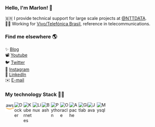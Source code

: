 ### Hello, I'm Marlon! 👋

🇧🇷  I provide technical support for large scale projects at [@NTTDATA](https://github.com/NTTDATA). <br>
👩‍💻  Working for [Vivo/Telefónica Brasil](https://github.com/telefonica), reference in telecommunications. <br>

### Find me elsewhere 🌎

✨  [Blog](https://m4rlonalvesilva.hashnode.dev) <br>
📽️  [Youtube](https://www.youtube.com/channel/UC1yOfZ5sa66GA7FJ6fWdPcA) <br>
🐦  [Twitter](https://twitter.com/m4rlonalvesilva) <br>
📸  [Instagram](https://www.instagram.com/m4rlonalvesilva) <br>
💼  [LinkedIn](https://www.linkedin.com/in/m4rlonalvesilva) <br>
✉️  [E-mail](mailto:marlonesx@gmail.com) <br>

### My technology Stack 👩‍💻

<img align="left" alt="AWS" width="30px" src="https://raw.githubusercontent.com/github/explore/fbceb94436312b6dacde68d122a5b9c7d11f9524/topics/aws/aws.png" />
<img align="left" alt="Docker" width="30px" src="https://cdn.jsdelivr.net/gh/devicons/devicon/icons/docker/docker-original-wordmark.svg" />
<img align="left" alt="Kubernetes" width="30px" src="https://cdn.jsdelivr.net/gh/devicons/devicon/icons/kubernetes/kubernetes-plain.svg" />
<img align="left" alt="Linux" width="30px" src="https://cdn.jsdelivr.net/gh/devicons/devicon/icons/linux/linux-original.svg" />
<img align="left" alt="Bash" width="30px" src="https://cdn.jsdelivr.net/gh/devicons/devicon/icons/bash/bash-original.svg" />
<img align="left" alt="Python" width="30px" src="https://cdn.jsdelivr.net/gh/devicons/devicon/icons/python/python-original-wordmark.svg" />
<img align="left" alt="Oracle" width="30px" src="https://cdn.jsdelivr.net/gh/devicons/devicon/icons/oracle/oracle-original.svg" />
<img align="left" alt="Apache" width="30px" src="https://cdn.jsdelivr.net/gh/devicons/devicon/icons/apache/apache-original.svg" />
<img align="left" alt="Gitlab" width="30px" src="https://cdn.jsdelivr.net/gh/devicons/devicon/icons/gitlab/gitlab-original.svg" />
<img align="left" alt="Java" width="30px" src="https://cdn.jsdelivr.net/gh/devicons/devicon/icons/java/java-original-wordmark.svg" />
<img align="left" alt="Mysql" width="30px" src="https://cdn.jsdelivr.net/gh/devicons/devicon/icons/mysql/mysql-original-wordmark.svg" />

<br />
<br />
